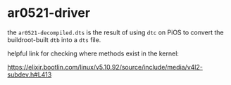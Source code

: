 # ar0521-driver

the `ar0521-decompiled.dts` is the result of using `dtc` on PiOS to convert the buildroot-built `dtb` into a `dts` file.


helpful link for checking where methods exist in the kernel:

https://elixir.bootlin.com/linux/v5.10.92/source/include/media/v4l2-subdev.h#L413